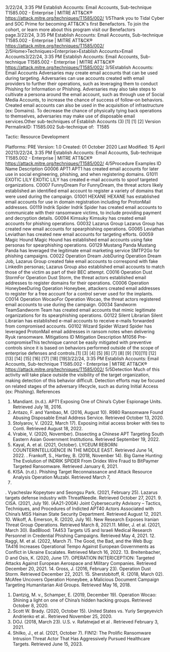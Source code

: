 3/22/24, 3:35 PM Establish Accounts: Email Accounts, Sub-technique T1585.002 - Enterprise | MITRE ATT&CK®
https://attack.mitre.org/techniques/T1585/002/ 1/5Thank you to Tidal Cyber and SOC Prime for becoming ATT&CK's ﬁrst Benefactors. To join the cohort, or learn more about this program visit our
Benefactors page.3/22/24, 3:35 PM Establish Accounts: Email Accounts, Sub-technique T1585.002 - Enterprise | MITRE ATT&CK®
https://attack.mitre.org/techniques/T1585/002/ 2/5Home>Techniques>Enterprise>Establish Accounts>Email Accounts3/22/24, 3:35 PM Establish Accounts: Email Accounts, Sub-technique T1585.002 - Enterprise | MITRE ATT&CK®
https://attack.mitre.org/techniques/T1585/002/ 3/5Establish Accounts: Email Accounts
Adversaries may create email accounts that can be used during targeting. Adversaries can use accounts created with email providers to
further their operations, such as leveraging them to conduct Phishing for Information or Phishing. Adversaries may also take steps to
cultivate a persona around the email account, such as through use of Social Media Accounts, to increase the chance of success of follow-on
behaviors. Created email accounts can also be used in the acquisition of infrastructure (ex: Domains).
To decrease the chance of physically tying back operations to themselves, adversaries may make use of disposable email services.Other sub-techniques of Establish Accounts (3)
[1]
[1]
[2]
Version PermalinkID: T1585.002
Sub-technique of:  T1585

Tactic: Resource Development

Platforms: PRE
Version: 1.0
Created: 01 October 2020
Last Modiﬁed: 15 April 20213/22/24, 3:35 PM Establish Accounts: Email Accounts, Sub-technique T1585.002 - Enterprise | MITRE ATT&CK®
https://attack.mitre.org/techniques/T1585/002/ 4/5Procedure Examples
ID Name Description
G0006 APT1 APT1 has created email accounts for later use in social engineering, phishing, and when registering
domains.
G1011 EXOTIC LILY EXOTIC LILY has created e-mail accounts to spoof targeted organizations.
C0007 FunnyDream For FunnyDream, the threat actors likely established an identiﬁed email account to register a variety of
domains that were used during the campaign.
G1001 HEXANE HEXANE has established email accounts for use in domain registration including for ProtonMail
addresses.
G0119 Indrik Spider Indrik Spider has created email accounts to communicate with their ransomware victims, to include
providing payment and decryption details.
G0094 Kimsuky Kimsuky has created email accounts for phishing operations.
G0032 Lazarus Group Lazarus Group has created new email accounts for spearphishing operations.
G0065 Leviathan Leviathan has created new email accounts for targeting efforts.
G0059 Magic Hound Magic Hound has established email accounts using fake personas for spearphishing operations.
G0129 Mustang Panda Mustang Panda has leveraged the legitimate email marketing service SMTP2Go for phishing campaigns.
C0022 Operation
Dream JobDuring Operation Dream Job, Lazarus Group created fake email accounts to correspond with fake
LinkedIn personas; Lazarus Group also established email accounts to match those of the victim as part of
their BEC attempt.
C0016 Operation Dust
StormFor Operation Dust Storm, the threat actors established email addresses to register domains for their
operations.
C0006 Operation
HoneybeeDuring Operation Honeybee, attackers created email addresses to register for a free account for a control
server used for the implants.
C0014 Operation
WocaoFor Operation Wocao, the threat actors registered email accounts to use during the campaign.
G0034 Sandworm
TeamSandworm Team has created email accounts that mimic legitimate organizations for its spearphishing
operations.
G0122 Silent Librarian Silent Librarian has established e-mail accounts to receive e-mails forwarded from compromised
accounts.
G0102 Wizard Spider Wizard Spider has leveraged ProtonMail email addresses in ransom notes when delivering Ryuk
ransomware.
Mitigations
ID Mitigation Description
M1056 Pre-
compromiseThis technique cannot be easily mitigated with preventive controls since it is based on behaviors performed
outside of the scope of enterprise defenses and controls.[1]
[3]
[4]
[5]
[6]
[7]
[8]
[9]
[10][11]
[12]
[13]
[14]
[15]
[16]
[17]
[18]
[19]3/22/24, 3:35 PM Establish Accounts: Email Accounts, Sub-technique T1585.002 - Enterprise | MITRE ATT&CK®
https://attack.mitre.org/techniques/T1585/002/ 5/5Detection
Much of this activity will take place outside the visibility of the target organization, making detection of this behavior diﬃcult. Detection
efforts may be focused on related stages of the adversary lifecycle, such as during Initial Access (ex: Phishing).
References
1. Mandiant. (n.d.). APT1 Exposing One of China’s Cyber
Espionage Units. Retrieved July 18, 2016.
2. Antazo, F. and Yambao, M. (2016, August 10). R980
Ransomware Found Abusing Disposable Email Address
Service. Retrieved October 13, 2020.
3. Stolyarov, V. (2022, March 17). Exposing initial access broker
with ties to Conti. Retrieved August 18, 2022.
4. Vrabie, V. (2020, November). Dissecting a Chinese APT
Targeting South Eastern Asian Government Institutions.
Retrieved September 19, 2022.
5. Kayal, A. et al. (2021, October). LYCEUM REBORN:
COUNTERINTELLIGENCE IN THE MIDDLE EAST. Retrieved
June 14, 2022.
. Frankoff, S., Hartley, B. (2018, November 14). Big Game
Hunting: The Evolution of INDRIK SPIDER From Dridex Wire
Fraud to BitPaymer Targeted Ransomware. Retrieved January
6, 2021.
7. KISA. (n.d.). Phishing Target Reconnaissance and Attack
Resource Analysis Operation Muzabi. Retrieved March 7,
2022.
. Vyacheslav Kopeytsev and Seongsu Park. (2021, February
25). Lazarus targets defense industry with ThreatNeedle.
Retrieved October 27, 2021.
9. CISA. (2021, July 19). (AA21-200A) Joint Cybersecurity
Advisory – Tactics, Techniques, and Procedures of Indicted
APT40 Actors Associated with China’s MSS Hainan State
Security Department. Retrieved August 12, 2021.
10. Wikoff, A. Emerson, R. (2020, July 16). New Research Exposes
Iranian Threat Group Operations. Retrieved March 8, 2021.11. Miller, J. et al. (2021, March 30). BadBlood: TA453 Targets US
and Israeli Medical Research Personnel in Credential Phishing
Campaigns. Retrieved May 4, 2021.
12. Raggi, M. et al. (2022, March 7). The Good, the Bad, and the
Web Bug: TA416 Increases Operational Tempo Against
European Governments as Conﬂict in Ukraine Escalates.
Retrieved March 16, 2022.
13. Breitenbacher, D and Osis, K. (2020, June 17). OPERATION
IN(TER)CEPTION: Targeted Attacks Against European
Aerospace and Military Companies. Retrieved December 20,
2021.
14. Gross, J. (2016, February 23). Operation Dust Storm. Retrieved
December 22, 2021.
15. Sherstobitoff, R. (2018, March 02). McAfee Uncovers
Operation Honeybee, a Malicious Document Campaign
Targeting Humanitarian Aid Groups. Retrieved May 16, 2018.
1. Dantzig, M. v., Schamper, E. (2019, December 19). Operation
Wocao: Shining a light on one of China’s hidden hacking
groups. Retrieved October 8, 2020.
17. Scott W. Brady. (2020, October 15). United States vs. Yuriy
Sergeyevich Andrienko et al.. Retrieved November 25, 2020.
1. DOJ. (2018, March 23). U.S. v. Rafatnejad et al . Retrieved
February 3, 2021.
19. Shilko, J., et al. (2021, October 7). FIN12: The Proliﬁc
Ransomware Intrusion Threat Actor That Has Aggressively
Pursued Healthcare Targets. Retrieved June 15, 2023.